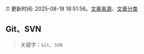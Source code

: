 :alarm_clock: 更新时间: 2025-08-18 18:51:56。[文章来源](/README.md)、[文章分类](/TAGS.md)

## Git、SVN


> 关键字：`Git`、`SVN`



